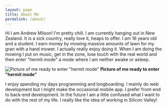 ```yaml
---
layout: page
title: About Me
permalink: /about/
---
```


Hi I am Andrew Milson! I'm pretty chill. I am currently hanging out in New Zealand. It is a sick country, really love it, heaps to offer. I am 16 years old and a student. I earn money by mowing massive amounts of lawn for my gran with a hand mower. I actually really enjoy doing it. When I am doing the mowing I put on music, get in the zone, lose touch with the real world and then enter "hermit mode" a mode where I am neither awake or asleep.

![Picture of me ready to enter "hermit mode"](images/mower-and-i.jpg)
__Picture of me ready to enter "hermit mode"__

I enjoy spending my days programming and longboarding. I mainly do web development but I might make the occasional mobile app. I prefer front-end to back-end development. In the future I am a little confused what I want to do with the rest of my life. I really like the idea of working in Silicon Valley!
